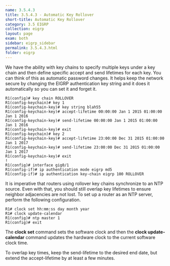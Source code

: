 ```yaml
---
name: 3.5.4.3
title: 3.5.4.3 - Automatic Key Rollover
short-title: Automatic Key Rollover
category: 3.5 EIGRP
collection: eigrp
layout: page
exam: both
sidebar: eigrp_sidebar
permalink: 3.5.4.3.html
folder: eigrp
---
```

We have the ability with key chains to specify multiple keys under a key chain and then define specific accept and send lifetimes for each key. You can think of this as automatic password changes. It helps keep the network secure by changing the EIGRP authentication key string and it does it automatically so you can set it and forget it.
```
R1(config)# key chain ROLLOVER
R1(config-keychain)# key 1
R1(config-keychain-key)# key string blah55
R1(config-keychain-key)# accept-lifetime 00:00:00 Jan 1 2015 01:00:00 Jan 1 2016
R1(config-keychain-key)# send-lifetime 00:00:00 Jan 1 2015 01:00:00 Jan 1 2016
R1(config-keychain-key)# exit
R1(config-keychain)# key 2
R1(config-keychain-key)# accept-lifetime 23:00:00 Dec 31 2015 01:00:00 Jan 1 2017
R1(config-keychain-key)# send-lifetime 23:00:00 Dec 31 2015 01:00:00 Jan 1 2017
R1(config-keychain-key)# exit
!
R1(config)# interface gig0/1
R1(config-if)# ip authentication mode eigrp md5
R1(config-if)# ip authentication key-chain eigrp 100 ROLLOVER
```

It is imperative that routers using rollover key chains synchronize to an NTP source. Even with that, you should still overlap key lifetimes to ensure neighbor adjacencies are not lost. To set up a router as an NTP server, perform the following configuration.
```
R1# clock set hh:mm:ss day month year
R1# clock update-calendar
R1(config)# ntp master 1
R1(config)# exit
```
The **clock set** command sets the software clock and then the **clock update-calendar** command updates the hardware clock to the current software clock time.

To overlap key times, keep the send-lifetime to the desired end date, but extend the accept-lifetime by at least a few minutes.
